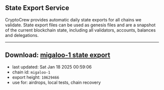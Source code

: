 ## State Export Service
CryptoCrew provides automatic daily state exports for all chains we validate. State export files can be used as genesis files and are a snapshot of the current blockchain state, including all validators, accounts, balances and delegations.

---
**Download: [migaloo-1 state export](https://dl-eu2.ccvalidators.com/SERVICE/migaloo/migaloo-1_export_10629466.json)**
---

- last updated: Sat Jan 18 2025 00:59:06
- chain id: `migaloo-1`
- export height: `10629466`
- use for: airdrops, local tests, chain recovery
